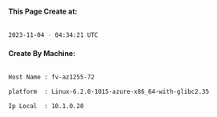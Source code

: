 
   
#### This Page Create at:

```bash

2023-11-04 - 04:34:21 UTC

```

#### Create By Machine:

```bash

Host Name : fv-az1255-72

platform  : Linux-6.2.0-1015-azure-x86_64-with-glibc2.35

Ip Local  : 10.1.0.20

```

